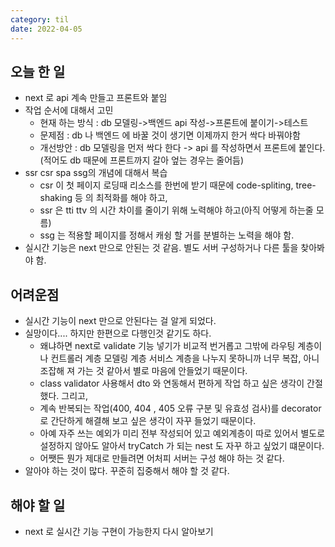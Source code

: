 ```yaml
---
category: til
date: 2022-04-05
---
```


## 오늘 한 일

- next 로 api 계속 만들고 프론트와 붙임
- 작업 순서에 대해서 고민
  - 현재 하는 방식 : db 모델링->백엔드 api 작성->프론트에 붙이기->테스트
  - 문제점 : db 나 백엔드 에 바꿀 것이 생기면 이제까지 한거 싹다 바꿔야함
  - 개선방안 : db 모델링을 먼저 싹다 한다 -> api 를 작성하면서 프론트에 붙인다.(적어도 db 때문에 프론트까지 갈아 엎는 경우는 줄어듬)
- ssr csr spa ssg의 개념에 대해서 복습
  - csr 이 첫 페이지 로딩때 리소스를 한번에 받기 때문에 code-spliting, tree-shaking 등 의 최적화를 해야 하고,
  - ssr 은 tti ttv 의 시간 차이를 줄이기 위해 노력해야 하고(아직 어떻게 하는줄 모름)
  - ssg 는 적용할 페이지를 정해서 캐슁 할 거를 분별하는 노력을 해야 함.
- 실시간 기능은 next 만으로 안된는 것 같음. 별도 서버 구성하거나 다른 툴을 찾아봐야 함.

## 어려운점

- 실시간 기능이 next 만으로 안된다는 걸 알게 되었다.
- 실망이다.... 하지만 한편으로 다행인것 같기도 하다.
  - 왜냐하면 next로 validate 기능 넣기가 비교적 번거롭고 그밖에 라우팅 계층이나 컨트롤러 계층 모델링 계층 서비스 계층을 나누지 못하니까 너무 복잡, 아니 조잡해 져 가는 것 같아서 별로 마음에 안들었기 때문이다.
  - class validator 사용해서 dto 와 연동해서 편하게 작업 하고 싶은 생각이 간절했다. 그리고,
  - 계속 반복되는 작업(400, 404 , 405 오류 구분 및 유효성 검사)를 decorator로 간단하게 해결해 보고 싶은 생각이 자꾸 들었기 때문이다.
  - 아예 자주 쓰는 예외가 미리 전부 작성되어 있고 예외계층이 따로 있어서 별도로 설정하지 않아도 알아서 tryCatch 가 되는 nest 도 자꾸 하고 싶었기 떄문이다.
  - 어쨋든 뭔가 제대로 만들려면 어처피 서버는 구성 해야 하는 것 같다.
- 알아야 하는 것이 많다. 꾸준히 집중해서 해야 할 것 같다.

## 해야 할 일

- next 로 실시간 기능 구현이 가능한지 다시 알아보기
